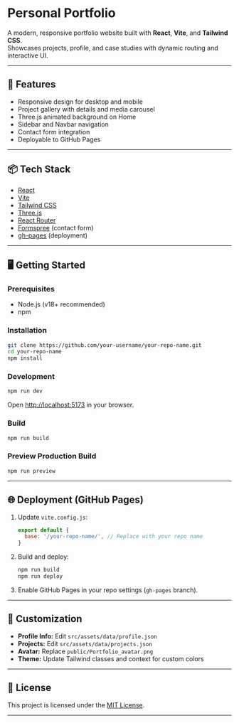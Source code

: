 # Personal Portfolio

A modern, responsive portfolio website built with **React**, **Vite**, and **Tailwind CSS**.  
Showcases projects, profile, and case studies with dynamic routing and interactive UI.

---

## 🚀 Features

- Responsive design for desktop and mobile
- Project gallery with details and media carousel
- Three.js animated background on Home
- Sidebar and Navbar navigation
- Contact form integration
- Deployable to GitHub Pages

---

## 📦 Tech Stack

- [React](https://react.dev/)
- [Vite](https://vitejs.dev/)
- [Tailwind CSS](https://tailwindcss.com/)
- [Three.js](https://threejs.org/)
- [React Router](https://reactrouter.com/)
- [Formspree](https://formspree.io/) (contact form)
- [gh-pages](https://github.com/tschaub/gh-pages) (deployment)

---

## 🖥️ Getting Started

### Prerequisites

- Node.js (v18+ recommended)
- npm

### Installation

```sh
git clone https://github.com/your-username/your-repo-name.git
cd your-repo-name
npm install
```

### Development

```sh
npm run dev
```
Open [http://localhost:5173](http://localhost:5173) in your browser.

### Build

```sh
npm run build
```

### Preview Production Build

```sh
npm run preview
```

---

## 🌐 Deployment (GitHub Pages)

1. Update `vite.config.js`:
   ```js
   export default {
     base: '/your-repo-name/', // Replace with your repo name
   }
   ```
2. Build and deploy:
   ```sh
   npm run build
   npm run deploy
   ```
3. Enable GitHub Pages in your repo settings (`gh-pages` branch).

---

## 📝 Customization

- **Profile Info:** Edit `src/assets/data/profile.json`
- **Projects:** Edit `src/assets/data/projects.json`
- **Avatar:** Replace `public/Portfolio_avatar.png`
- **Theme:** Update Tailwind classes and context for custom colors

---

## 📄 License

This project is licensed under the [MIT License](LICENSE).

---
